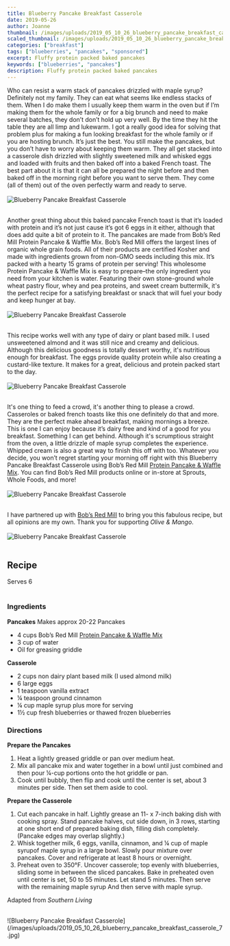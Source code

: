 ```yaml
---
title: Blueberry Pancake Breakfast Casserole
date: 2019-05-26
author: Joanne
thumbnail: /images/uploads/2019_05_10_26_blueberry_pancake_breakfast_casserole_1.jpg
scaled_thumbnail: /images/uploads/2019_05_10_26_blueberry_pancake_breakfast_casserole_0.jpg
categories: ["breakfast"]
tags: ["blueberries", "pancakes", "sponsored"]
excerpt: Fluffy protein packed baked pancakes
keywords: ["blueberries", "pancakes"]
description: Fluffy protein packed baked pancakes
---
```


Who can resist a warm stack of pancakes drizzled with maple syrup? Definitely not my family. They can eat what seems like endless stacks of them. When I do make them I usually keep them warm in the oven but if I’m making them for the whole family or for a big brunch and need to make several batches, they don’t don’t hold up very well. By the time they hit the table they are all limp and lukewarm. I got a really good idea for solving that problem plus for making a fun looking breakfast for the whole family or if you are hosting brunch. It’s just the best. You still make the pancakes, but you don’t have to worry about keeping them warm. They all get stacked into a casserole dish drizzled with slightly sweetened milk and whisked eggs and loaded with fruits and then baked off into a baked French toast. The best part about it is that it can all be prepared the night before and then baked off in the morning right before you want to serve them. They come (all of them) out of the oven perfectly warm and ready to serve.
</br>
</br>
![Blueberry Pancake Breakfast Casserole](/images/uploads/2019_05_10_26_blueberry_pancake_breakfast_casserole_2.jpg)
</br>
</br>

Another great thing about this baked pancake French toast is that it’s loaded with protein and it’s not just cause it’s got 6 eggs in it either, although that does add quite a bit of protein to it. The pancakes are made from Bob’s Red Mill Protein Pancake & Waffle Mix. Bob’s Red Mill offers the largest lines of organic whole grain foods. All of their products are certified Kosher and made with ingredients grown from non-GMO seeds including this mix. It’s packed with a hearty 15 grams of protein per serving! This wholesome Protein Pancake & Waffle Mix is easy to prepare–the only ingredient you need from your kitchen is water. Featuring their own stone-ground whole wheat pastry flour, whey and pea proteins, and sweet cream buttermilk, it's the perfect recipe for a satisfying breakfast or snack that will fuel your body and keep hunger at bay. 
</br>
</br>
![Blueberry Pancake Breakfast Casserole](/images/uploads/2019_05_10_26_blueberry_pancake_breakfast_casserole_3.jpg)
</br>
</br>


This recipe works well with any type of dairy or plant based milk. I used unsweetened almond and it was still nice and creamy and delicious. Although this delicious goodness is totally dessert worthy, it's nutritious enough for breakfast.  The eggs provide quality protein while also creating a custard-like texture. It makes for a great, delicious and protein packed start to the day.
</br>
</br>
![Blueberry Pancake Breakfast Casserole](/images/uploads/2019_05_10_26_blueberry_pancake_breakfast_casserole_4.jpg)
</br>
</br>

It's one thing to feed a crowd, it's another thing to please a crowd. Casseroles or baked french toasts like this one definitely do that and more. They are the perfect make ahead breakfast, making mornings a breeze. This is one I can enjoy because it’s dairy free and kind of a good for you breakfast. Something I can get behind. Although it's scrumptious straight from the oven, a little drizzle of maple syrup completes the experience. Whipped cream is also a great way to finish this off with too. Whatever you decide, you won’t regret starting  your morning off right with this Blueberry Pancake Breakfast Casserole using Bob’s Red Mill <span class="highlight"><a rel="nofollow" href="https://www.bobsredmill.com/protein-pancake-mix.html">Protein Pancake & Waffle Mix</a></span>. You can find Bob’s Red Mill products online or in-store at Sprouts, Whole Foods, and more!
</br>
</br>
![Blueberry Pancake Breakfast Casserole](/images/uploads/2019_05_10_26_blueberry_pancake_breakfast_casserole_5.jpg)
</br>
</br>

I have partnered up with <span class="highlight"><a rel="nofollow" href="https://www.bobsredmill.com/?utm_source=TheOliveAndMango&utm_medium=influencer&utm_campaign=bobsredmill">Bob’s Red Mill</a></span> to bring you this fabulous recipe, but all opinions are my own. Thank you for supporting _Olive & Mango_.
</br>
</br>
![Blueberry Pancake Breakfast Casserole](/images/uploads/2019_05_10_26_blueberry_pancake_breakfast_casserole_6.jpg)
</br>
</br>

## Recipe
Serves 6
</br>
</br>

### Ingredients

__Pancakes__
Makes approx 20-22 Pancakes 

* <span itemprop="ingredients"> 4 cups Bob’s Red Mill <span class="highlight"><a rel="nofollow" href="https://www.bobsredmill.com/protein-pancake-mix.html">Protein Pancake & Waffle Mix</a></span> </span>
* <span itemprop="ingredients"> 3 cup of water </span>
* <span itemprop="ingredients"> Oil for greasing griddle </span>

__Casserole__

* <span itemprop="ingredients"> 2 cups non dairy plant based milk (I used almond milk) </span>
* <span itemprop="ingredients"> 6 large eggs </span>
* <span itemprop="ingredients"> 1 teaspoon vanilla extract </span>
* <span itemprop="ingredients"> &frac14; teaspoon ground cinnamon </span>
* <span itemprop="ingredients"> &frac14; cup maple syrup plus more for serving  </span>
* <span itemprop="ingredients"> 1&frac12; cup fresh blueberries or thawed frozen blueberries </span>

### Directions

__Prepare the Pancakes__

1. Heat a lightly greased griddle or pan over medium heat. 
2. Mix all pancake mix and water together in a bowl until just combined and then pour &frac14;-cup portions onto the hot griddle or pan. 
3. Cook until bubbly, then flip and cook until the center is set, about 3 minutes per side. Then set them aside to cool. 

__Prepare the Casserole__

1. Cut each pancake in half. Lightly grease an 11- x 7-inch baking dish with cooking spray. Stand pancake halves, cut side down, in 3 rows, starting at one short end of prepared baking dish, filling dish completely. (Pancake edges may overlap slightly.)
2. Whisk together milk, 6 eggs, vanilla, cinnamon, and &frac14; cup of maple syrupof maple syrup in a large bowl. Slowly pour mixture over pancakes. Cover and refrigerate at least 8 hours or overnight.
3. Preheat oven to 350°F. Uncover casserole; top evenly with blueberries, sliding some in between the sliced pancakes.  Bake in preheated oven until center is set, 50 to 55 minutes. Let stand 5 minutes. Then serve with the remaining maple syrup  And then serve with maple syrup. 

Adapted from _Southern Living_ 

</br>
![Blueberry Pancake Breakfast Casserole](/images/uploads/2019_05_10_26_blueberry_pancake_breakfast_casserole_7.jpg)
